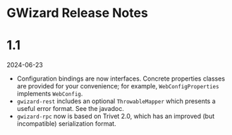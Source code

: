 # GWizard Release Notes

# 1.1
2024-06-23

* Configuration bindings are now interfaces. Concrete properties classes are provided for 
your convenience; for example, `WebConfigProperties` implements `WebConfig`.
* `gwizard-rest` includes an optional `ThrowableMapper` which presents a useful
error format. See the javadoc.
* `gwizard-rpc` now is based on Trivet 2.0, which has an improved (but incompatible)
serialization format.